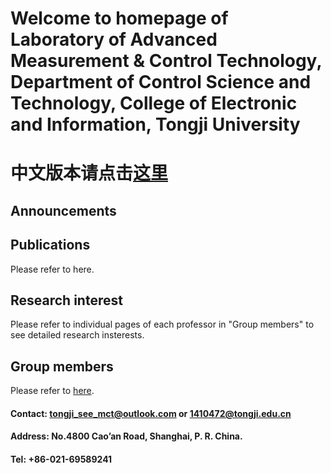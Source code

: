 # Welcome to homepage of Laboratory of Advanced Measurement & Control Technology, Department of Control Science and Technology, College of Electronic and Information, Tongji University

# 中文版本请点击[这里](https://tongjiseemct.github.io/CN)

## Announcements



## Publications

Please refer to here.

## Research interest

Please refer to individual pages of each professor in "Group members" to see detailed research insterests. 

## Group members

Please refer to [here](https://tongjiseemct.github.io/member).




#### Contact: tongji_see_mct@outlook.com or 1410472@tongji.edu.cn
#### Address: No.4800 Cao’an Road, Shanghai, P. R. China.
#### Tel: +86-021-69589241
